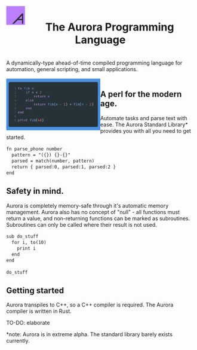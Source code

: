 <img src="https://github.com/aurora-pl/resources/raw/main/aurora_800.png" width="10%" height="10%" align="left">

<h1 style="text-align: center;">The Aurora Programming Language</h1><br>
A dynamically-type ahead-of-time compiled programming language for automation, general scripting, and small applications.
<br><br>
<img src="https://github.com/aurora-pl/resources/raw/171834311f8be5b95f3e64d49e6536bdc10b1834/carbon(1).png" width="50%" height="50%" align="left">

## A perl for the modern age.
Automate tasks and parse text with ease. The Aurora Standard Library* provides you with all you need to get started.
```
fn parse_phone number
  pattern = "({}) {}-{}"
  parsed = match(number, pattern)
  return { parsed:0, parsed:1, parsed:2 }
end
```

## Safety in mind.

Aurora is completely memory-safe through it's automatic memory management. Aurora also has no concept of "null" - all functions must return a value, and non-returning functions can be marked as subroutines. Subroutines can only be called where their result is not used.

```
sub do_stuff
  for i, to(10)
    print i
  end
end

do_stuff
```

## Getting started

Aurora transpiles to C++, so a C++ compiler is required. The Aurora compiler is written in Rust.

TO-DO: elaborate

*note: Aurora is in extreme alpha. The standard library barely exists currently.
